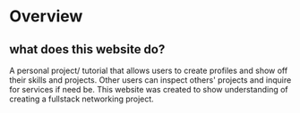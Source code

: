 # Overview

## what does this website do?

A personal project/ tutorial that allows users to create profiles and show off their skills and projects. Other users can inspect others' projects and inquire for services if need be. This website was created to show understanding of creating a fullstack networking project.
